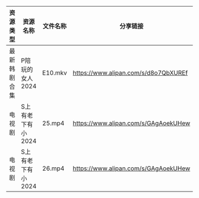 | 资源类型   | 资源名称        | 文件名称    | 分享链接                                 | 更新时间                |
| ------ | ----------- | ------- | ------------------------------------ | ------------------- |
| 最新韩剧合集 | P陪玩的女人2024  | E10.mkv | https://www.alipan.com/s/d8o7QbXUREf | 2024-07-12 00:11:27 |
| 电视剧    | S上有老下有小2024 | 25.mp4  | https://www.alipan.com/s/GAgAoekUHew | 2024-07-12 00:07:19 |
| 电视剧    | S上有老下有小2024 | 26.mp4  | https://www.alipan.com/s/GAgAoekUHew | 2024-07-12 00:07:19 |
